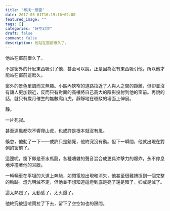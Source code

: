 ```yaml
---
title: "尋找一扇窗"
date: 2017-05-01T16:19:16+02:00
featured_image: ""
tags: []
categories: "時空幻境"
draft: false
comment: false
description: 他站在窗前很久了。
---
```


他站在窗前很久了。

不是窗外的什麽東西吸引了他，甚至可以說，正是因為沒有東西吸引他，所以他才能站在窗前這麽久。

窗外的景色單調而又無趣。小區內狹窄的道路拉近了人與人之間的距離，但卻並沒有讓人更加親近，反而只有對面的高樓將自己高大的陰影投射到他的窗前。再說的話，就只有歲月催生的無數爬山虎，靜靜地在斑駁的墻面上伸展。

靜。

一片死寂。

甚至連風都吹不響爬山虎，也或許是根本就沒有風。

倏忽，他動了一下——或許只是錯覺，他終究沒有動。但下一瞬間，他就出現在對側的窗前了。

這邊呢，窗下即是車水馬龍，各種嘈雜的聲音混合成更具沖擊力的爆炸，永不停息地沖撞著他的耳膜。

一輛輛車在平坦的大道上奔馳，如閃電般出現和消失，他甚至很難捕捉到一個完整的軌跡。燈光明滅不定，但他並不想知道這燈到底是亮了還是暗了，抑或是滅了。

這太熱烈了，太動感了，太火爆了。

他終究被這喧鬧拉了下去，留下了空空如也的房間。
